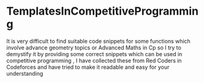 # TemplatesInCompetitiveProgramming
It is very difficult to find suitable code snippets for some functions which involve advance geometry topics or Advanced Maths in Cp so I try to demystify it by providing some correct snippets which can be used in competitive programming , I have collected these from Red Coders in Codeforces and have tried to make it readable and easy for your understanding
